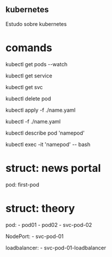 ## kubernetes
Estudo sobre kubernetes

# comands
kubectl get pods --watch

kubectl get service

kubectl get svc

kubectl delete pod

kubectl apply -f ./name.yaml

kubectl -f ./name.yaml

kubectl describe pod 'namepod'

kubectl exec -it 'namepod' -- bash

# struct: news portal

pod: first-pod

# struct: theory

pod:
    - pod01
    - pod02
    - svc-pod-02

NodePort:
    - svc-pod-01

loadbalancer: 
    - svc-pod-01-loadbalancer